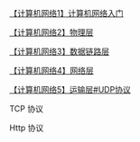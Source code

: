 
[【计算机网络1】计算机网络入门](https://blog.csdn.net/qq_38350635/article/details/103654314)

[【计算机网络2】物理层](https://blog.csdn.net/qq_38350635/article/details/103936270)

[【计算机网络3】数据链路层](https://blog.csdn.net/qq_38350635/article/details/119831604)

[【计算机网络4】网络层](https://blog.csdn.net/qq_38350635/article/details/119855941)

[【计算机网络5】运输层#UDP协议](https://blog.csdn.net/qq_38350635/article/details/103905021)

TCP 协议

Http 协议

